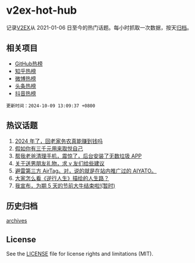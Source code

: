 # v2ex-hot-hub

 记录[V2EX](https://www.v2ex.com/)从 2021-01-06 日至今的热门话题。每小时抓取一次数据，按天[归档](archives)。
 
 ## 相关项目

- [GitHub热榜](https://github.com/snaildev/github-hot-hub)
- [知乎热榜](https://github.com/snaildev/zhihu-hot-hub)
- [微博热榜](https://github.com/snaildev/weibo-hot-hub)
- [头条热榜](https://github.com/snaildev/toutiao-hot-hub)
- [抖音热榜](https://github.com/snaildev/douyin-hot-hub)


 `更新时间：2024-10-09 13:09:37 +0800`

## 热议话题

1. [2024 年了，回老家务农真能赚到钱吗](https://www.v2ex.com/t/1078260)
1. [假如你有三千元用来取悦自己](https://www.v2ex.com/t/1078251)
1. [帮我老爸清理手机，震惊了，后台安装了无数垃圾 APP](https://www.v2ex.com/t/1078415)
1. [关于送男朋友礼物，求 v 友们给些建议](https://www.v2ex.com/t/1078335)
1. [避雷第三方 AirTag。对，说的就是在站内推广过的 AIYATO。](https://www.v2ex.com/t/1078319)
1. [大家怎么看《逆行人生》描绘的人生路？](https://www.v2ex.com/t/1078470)
1. [我宣布，为期 5 天的节前大牛结束啦!(暂时)](https://www.v2ex.com/t/1078463)

## 历史归档

[archives](archives)

## License

See the [LICENSE](LICENSE) file for license rights and limitations (MIT).
